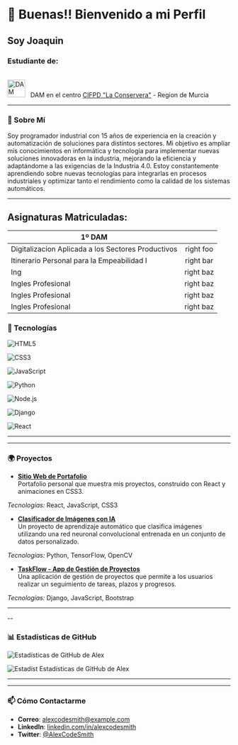 # 👋 Buenas!! Bienvenido a mi Perfil
## Soy Joaquin

### Estudiante de: <p style="display: flex; align-items: center;">
<img src="https://fpeuroformac.com/wp-content/uploads/2022/11/DAM-DESARROLLO-APLICACIONES-MULTIPLATAFORMA.png" alt="DAM" width="40" height="40" style="margin-right: 8px;"> DAM en el centro [CIFPD "La Conservera"](http://www.fplaconservera.es/) - Region de Murcia


---

### 🌟 Sobre Mí
Soy programador industrial con 15 años de experiencia en la creación y automatización de soluciones para distintos sectores. Mi objetivo es ampliar mis conocimientos en informática y tecnología para implementar nuevas soluciones innovadoras en la industria, mejorando la eficiencia y adaptándome a las exigencias de la Industria 4.0. Estoy constantemente aprendiendo sobre nuevas tecnologías para integrarlas en procesos industriales y optimizar tanto el rendimiento como la calidad de los sistemas automáticos.

---

## Asignaturas Matriculadas:

| 1º DAM |  |
| ------------- |:-------------:|
| Digitalizacion Aplicada a los Sectores Productivos     | right foo     |
| Itinerario Personal para la Empeabilidad I     | right bar     |
| Ing  | right baz     |
| Ingles Profesional    | right baz     |
| Ingles Profesional    | right baz     |
| Ingles Profesional    | right baz     |

### 🔧 Tecnologías



![HTML5](https://img.shields.io/badge/-HTML5-E34F26?logo=html5&logoColor=white&style=flat-sq)

![CSS3](https://img.shields.io/badge/-CSS3-1572B6?logo=css3&logoColor=white&sty)

![JavaScript](https://img.shields.io/badge/-JavaScript-F7DF1E?logo=javascript&logoColor=black&sty)

![Python](https://img.shields.io/badge/-Python-3776AB?logo=python&logoColor=white&style=flat-square)



![Node.js](https://img.shields.io/badge/-Node.js-339933?logo=node.js&logoColor=white&style=flat-square)

![Django](https://img.shields.io/badge/-Django-092E20?logo=django&logoColor=white&style=flat-square)


![React](https://img.shields.io/badge/-React-61DAFB?logo=react&logoColor=black&style=flat-square)


---



---


### 🌍 Proyectos

- **[Sitio Web de Portafolio](https://github.com/AlexCodeSmith/portfolio-website)**  
  Portafolio personal que muestra mis proyectos, construido con React y animaciones en CSS3.  
  
 
_Tecnologías:_ React, JavaScript, CSS3

- **[Clasificador de Imágenes con IA](https://github.com/AlexCodeSmith/ai-image-classifier)**  
  Un proyecto de aprendizaje automático que clasifica imágenes utilizando una red neuronal convolucional entrenada en un conjunto de datos personalizado.  
  
 
_Tecnologías:_ Python, TensorFlow, OpenCV

- **[TaskFlow - App de Gestión de Proyectos](https://github.com/AlexCodeSmith/taskflow)**  
  Una aplicación de gestión de proyectos que permite a los usuarios realizar un seguimiento de tareas, plazos y progresos.  
  
 
_Tecnologías:_ Django, JavaScript, Bootstrap

---



--
### 📊 Estadísticas de GitHub


![Estadísticas de GitHub de Alex](https://github-readme-stats.vercel.app/api?username=AlexCodeSmith&show)



![Estadíst
Estadísticas de GitHub de Alex](https://github-readme-stats.vercel.app/api?username=AlexCodeSmith&show_icons=true&hide_border=true&count_private=true&theme=radical)


---



---

### 📫 Cómo Contactarme

- **Correo**: alexcodesmith@example.com
- **LinkedIn**: [linkedin.com/in/alexcodesmith](https://linkedin.com/in/alexcodesmith)
- **Twitter**: [@AlexCodeSmith](https://twitter.com/AlexCodeSmith)
